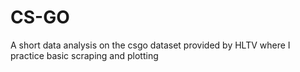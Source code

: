 # CS-GO
A short data analysis on the csgo dataset provided by HLTV where I practice basic scraping and plotting
